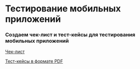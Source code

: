 # Тестирование мобильных приложений

### Создаем чек-лист и тест-кейсы для тестирования мобильных приложений
[Чек-лист](https://docs.google.com/spreadsheets/d/1fL7PH05AOjYGDdOvN2OoA6hPBzi92LvusuAbi_vrW2s/edit?gid=0#gid=0)

[Тест-кейсы в формате PDF]()
